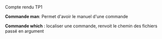 Compte rendu TP1

**Commande man**: Permet d'avoir le manuel d'une commande

**Commande which** : localiser une commande, renvoit le chemin des fichiers passé en argument
